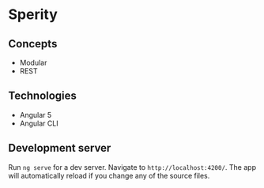 # Sperity

## Concepts

- Modular
- REST 

## Technologies

- Angular 5
- Angular CLI

## Development server

Run `ng serve` for a dev server. Navigate to `http://localhost:4200/`. The app will automatically reload if you change any of the source files.